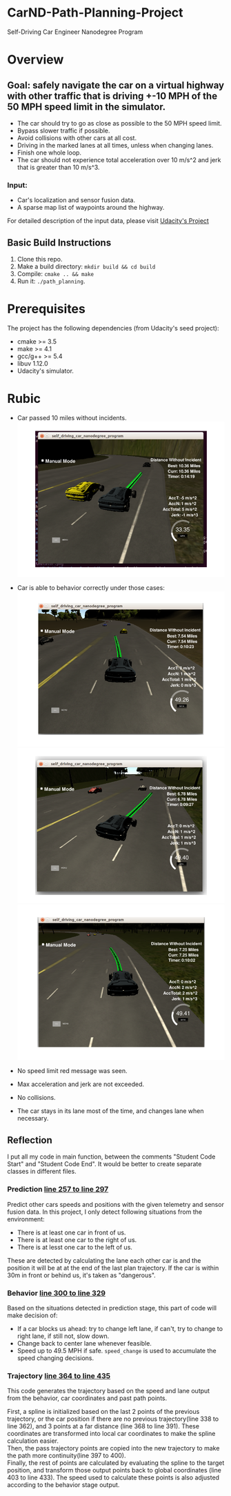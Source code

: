 # CarND-Path-Planning-Project
Self-Driving Car Engineer Nanodegree Program
   
# Overview

## Goal: safely navigate the car on a virtual highway with other traffic that is driving +-10 MPH of the 50 MPH speed limit in the simulator.

* The car should try to go as close as possible to the 50 MPH speed limit.
* Bypass slower traffic if possible.
* Avoid collisions with other cars at all cost. 
* Driving in the marked lanes at all times, unless when changing lanes.
* Finish one whole loop.
* The car should not experience total acceleration over 10 m/s^2 and jerk that is greater than 10 m/s^3.

### Input: 

* Car's localization and sensor fusion data. 
* A sparse map list of waypoints around the highway.

For detailed description of the input data, please visit [Udacity's Project](https://github.com/udacity/CarND-Path-Planning-Project)

## Basic Build Instructions

1. Clone this repo.
2. Make a build directory: `mkdir build && cd build`
3. Compile: `cmake .. && make`
4. Run it: `./path_planning`.

# Prerequisites

The project has the following dependencies (from Udacity's seed project):

- cmake >= 3.5
- make >= 4.1
- gcc/g++ >= 5.4
- libuv 1.12.0
- Udacity's simulator.

# Rubic

* Car passed 10 miles without incidents.  
![10 miles](images/10_miles.png)
* Car is able to behavior correctly under those cases:
![to left](images/change_to_left.png)
![to right](images/change_to_right.png)
![to center](images/go_back_to_center.png)

* No speed limit red message was seen.
* Max acceleration and jerk are not exceeded.
* No collisions.
* The car stays in its lane most of the time, and changes lane when necessary. 

## Reflection

I put all my code in main function, between the comments "Student Code Start" and "Student Code End". It would be better to create separate classes in different files.

### Prediction [line 257 to line 297](./src/main.cpp#L257)

Predict other cars speeds and positions with the given telemetry and sensor fusion data. In this project, I only detect following situations from the environment:
- There is at least one car in front of us.
- There is at least one car to the right of us.
- There is at lesst one car to the left of us.

These are detected by calculating the lane each other car is and the position it will be at at the end of the last plan trajectory. If the car is within 30m in front or behind us, it's taken as "dangerous".

### Behavior [line 300 to line 329](./src/main.cpp#L300)
Based on the situations detected in prediction stage, this part of code will make decision of:
- If a car blocks us ahead: try to change left lane, if can't, try to change to right lane, if still not, slow down.
- Change back to center lane whenever feasible.
- Speed up to 49.5 MPH if safe.
`speed_change` is used to accumulate the speed changing decisions.

### Trajectory [line 364 to line 435](./src/main.cpp#L364)
This code generates the trajectory based on the speed and lane output from the behavior, car coordinates and past path points.

First, a spline is initialized based on the last 2 points of the previous trajectory, or the car position if there are no previous trajectory(line 338 to line 362), and 3 points at a far distance (line 368 to line 391). These coordinates are transformed into local car coordinates to make the spline calculation easier.  
Then, the pass trajectory points are copied into the new trajectory to make the path more continuity(line 397 to 400).  
Finally, the rest of points are calculated by evaluating the spline to the target position, and transform those output points back to global coordinates (line 403 to line 433). The speed used to calculate these points is also adjusted according to the behavior stage output.
